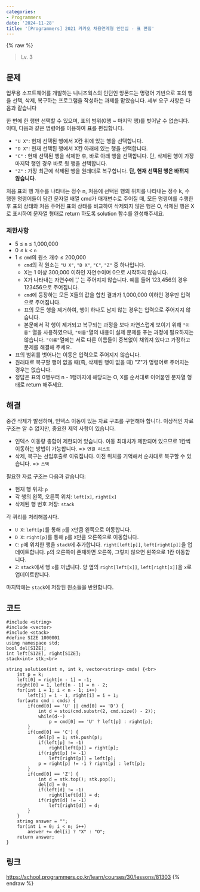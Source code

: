 ```yaml
---
categories:
- Programmers
date: '2024-11-28'
title: '[Programmers] 2021 카카오 채용연계형 인턴십 - 표 편집'
---
```


{% raw %}
> Lv. 3<br>

## 문제
업무용 소프트웨어를 개발하는 니니즈웍스의 인턴인 앙몬드는 명령어 기반으로 표의 행을 선택, 삭제, 복구하는 프로그램을 작성하는 과제를 맡았습니다. 세부 요구 사항은 다음과 같습니다

한 번에 한 행만 선택할 수 있으며, 표의 범위(0행 ~ 마지막 행)를 벗어날 수 없습니다. 이때, 다음과 같은 명령어를 이용하여 표를 편집합니다.

-   `"U X"`: 현재 선택된 행에서 X칸 위에 있는 행을 선택합니다.
-   `"D X"`: 현재 선택된 행에서 X칸 아래에 있는 행을 선택합니다.
-   `"C"`  : 현재 선택된 행을 삭제한 후, 바로 아래 행을 선택합니다. 단, 삭제된 행이 가장 마지막 행인 경우 바로 윗 행을 선택합니다.
-   `"Z"`  : 가장 최근에 삭제된 행을 원래대로 복구합니다.  **단, 현재 선택된 행은 바뀌지 않습니다.**

처음 표의 행 개수를 나타내는 정수 n, 처음에 선택된 행의 위치를 나타내는 정수 k, 수행한 명령어들이 담긴 문자열 배열 cmd가 매개변수로 주어질 때, 모든 명령어를 수행한 후 표의 상태와 처음 주어진 표의 상태를 비교하여 삭제되지 않은 행은 O, 삭제된 행은 X로 표시하여 문자열 형태로 return 하도록 solution 함수를 완성해주세요.

### 제한사항
-   5 ≤  `n`  ≤ 1,000,000
-   0 ≤  `k`  <  `n`
-   1 ≤  `cmd`의 원소 개수 ≤ 200,000
    -   `cmd`의 각 원소는  `"U X"`,  `"D X"`,  `"C"`,  `"Z"`  중 하나입니다.
    -   X는 1 이상 300,000 이하인 자연수이며 0으로 시작하지 않습니다.
    -   X가 나타내는 자연수에 ',' 는 주어지지 않습니다. 예를 들어 123,456의 경우 123456으로 주어집니다.
    -   `cmd`에 등장하는 모든 X들의 값을 합친 결과가 1,000,000 이하인 경우만 입력으로 주어집니다.
    -   표의 모든 행을 제거하여, 행이 하나도 남지 않는 경우는 입력으로 주어지지 않습니다.
    -   본문에서 각 행이 제거되고 복구되는 과정을 보다 자연스럽게 보이기 위해  `"이름"`  열을 사용하였으나,  `"이름"`열의 내용이 실제 문제를 푸는 과정에 필요하지는 않습니다.  `"이름"`열에는 서로 다른 이름들이 중복없이 채워져 있다고 가정하고 문제를 해결해 주세요.
-   표의 범위를 벗어나는 이동은 입력으로 주어지지 않습니다.
-   원래대로 복구할 행이 없을 때(즉, 삭제된 행이 없을 때) "Z"가 명령어로 주어지는 경우는 없습니다.
-   정답은 표의 0행부터 n - 1행까지에 해당되는 O, X를 순서대로 이어붙인 문자열 형태로 return 해주세요.

## 해결
중간 삭제가 발생하며, 인덱스 이동이 있는 자료 구조를 구현해야 합니다. 이상적인 자료 구조는 알 수 없지만, 중요한 제약 사항이 있습니다.
- 인덱스 이동량 총합이 제한되어 있습니다. 이동 최대치가 제한되어 있으므로 1칸씩 이동하는 방법이 가능합니다. => `연결 리스트`<br>
- 삭제, 복구는 선입후출로 이뤄집니다. 이전 위치를 기억해서 순차대로 복구할 수 있습니다. => `스택`<br>

필요한 자료 구조는 다음과 같습니다:
- 현재 행 위치: `p` 
- 각 행의 왼쪽, 오른쪽 위치: `left[x]`, `right[x]`
- 삭제된 행 번호 저장: `stack`

각 쿼리를 처리해봅시다.
- `U X`: `left[p]`를 통해 `p`를 `X`만큼 왼쪽으로 이동합니다.
- `D X`: `right[p]`를 통해 `p`를 `X`만큼 오른쪽으로 이동합니다.
- `C`: `p`에 위치한 행을 `stack`에 추가합니다. `right[left[p]]`, `left[right[p]]`을 업데이트합니다. `p`의 오른쪽이 존재하면 오른쪽, 그렇지 않으면 왼쪽으로 1칸 이동합니다.
- `Z`: `stack`에서 행 `x`를 꺼냅니다. 양 옆의 `right[left[x]]`, `left[right[x]]`을 `x`로 업데이트합니다.

마지막에는 `stack`에 저장된 원소들을 반환합니다.

## 코드
```
#include <string>
#include <vector>
#include <stack>
#define SIZE 1000001
using namespace std;
bool del[SIZE];
int left[SIZE], right[SIZE];
stack<int> stk;<br>

string solution(int n, int k, vector<string> cmds) {<br>
    int p = k;
    left[0] = right[n - 1] = -1;
    right[0] = 1, left[n - 1] = n - 2;
    for(int i = 1; i < n - 1; i++)
        left[i] = i - 1, right[i] = i + 1;
    for(auto cmd : cmds) {
        if(cmd[0] == 'U' || cmd[0] == 'D') {
            int d = stoi(cmd.substr(2, cmd.size() - 2));
            while(d--)
                p = cmd[0] == 'U' ? left[p] : right[p];
        }
        if(cmd[0] == 'C') {
            del[p] = 1; stk.push(p);
            if(left[p] != -1)
                right[left[p]] = right[p];
            if(right[p] != -1)
                left[right[p]] = left[p];
            p = right[p] != -1 ? right[p] : left[p];
        }
        if(cmd[0] == 'Z') {
            int d = stk.top(); stk.pop();
            del[d] = 0;
            if(left[d] != -1)
                right[left[d]] = d;
            if(right[d] != -1)
                left[right[d]] = d;
        }
    }
    string answer = "";
    for(int i = 0; i < n; i++)
        answer += del[i] ? "X" : "O";
    return answer;
}
```

## 링크
https://school.programmers.co.kr/learn/courses/30/lessons/81303
{% endraw %}